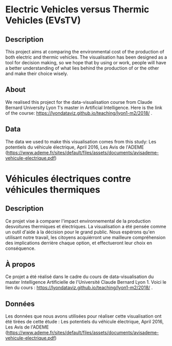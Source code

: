 # Electric Vehicles versus Thermic Vehicles (EVsTV)
## Description
This project aims at comparing the environmental cost of the production of both electric and thermic vehicles.
The visualisation has been designed as a tool for decision making, so we hope that by using or work,
people will have a better understanding of what lies behind the production of or the other and make their choice wisely.

## About
We realised this project for the data-visualisation course from Claude Bernard University Lyon 1's master in Artificial Intelligence.
Here is the link of the course: https://lyondataviz.github.io/teaching/lyon1-m2/2018/ .

## Data
The data we used to make this visualisation comes from this study: Les potentiels du véhicule électrique, April 2016, Les Avis de l'ADEME
(https://www.ademe.fr/sites/default/files/assets/documents/avisademe-vehicule-electrique.pdf)

# Véhicules électriques contre véhicules thermiques
## Description
Ce projet vise à comparer l'impact environnemental de la production desvoitures thermiques et électriques.
La visualisation a été pensée comme un outil d'aide à la décision pour le grand public. Nous espérons qu'en utilisant notre
travail, les citoyens acquiérront une mailleure compréhension des implications derrière chaque option, et effectueront leur choix
en conséquence.

## À propos
Ce projet a été réalisé dans le cadre du cours de data-visualisation du master Intelligence Artificielle de l'Université Claude Bernard
Lyon 1. Voici le lien du cours : https://lyondataviz.github.io/teaching/lyon1-m2/2018/ .

## Données
Les données que nous avons utilisées pour réaliser cette visualisation ont été tirées de cette étude : 
Les potentiels du véhicule électrique, April 2016, Les Avis de l'ADEME
(https://www.ademe.fr/sites/default/files/assets/documents/avisademe-vehicule-electrique.pdf)
